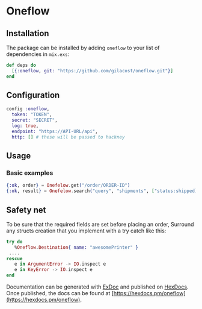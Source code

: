 # Oneflow

## Installation

The package can be installed
by adding `oneflow` to your list of dependencies in `mix.exs`:

```elixir
def deps do
  [{:oneflow, git: "https://github.com/gilacost/oneflow.git"}]
end
```


## Configuration

```elixir
config :oneflow,
  token: "TOKEN",
  secret: "SECRET",
  log: true,
  endpoint: "https://API-URL/api",
  http: [] # these will be passed to hackney
```


## Usage


### Basic examples

```elixir
{:ok, order} = Onefelow.get("/order/ORDER-ID")
{:ok, result} = Onefelow.search("query", "shipments", ["status:shipped])
```

## Safety net

To be sure that the required fields are set before placing an order,
Surround any structs creation that you implement with a try catch like this:


```elixir
try do
   %Oneflow.Destination{ name: "awesomePrinter" }
 ....
rescue
   e in ArgumentError -> IO.inspect e
   e in KeyError -> IO.inspect e
end
```

Documentation can be generated with [ExDoc](https://github.com/elixir-lang/ex_doc)
and published on [HexDocs](https://hexdocs.pm). Once published, the docs can
be found at [https://hexdocs.pm/oneflow](https://hexdocs.pm/oneflow).

